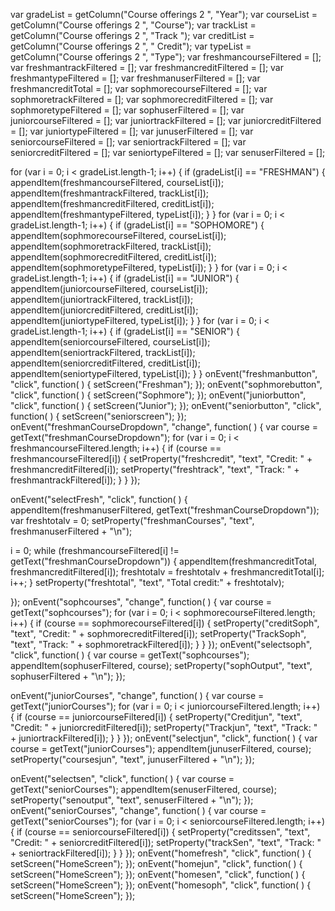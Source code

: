 var gradeList = getColumn("Course offerings 2 ", "Year");
var courseList = getColumn("Course offerings 2 ", "Course");
var trackList = getColumn("Course offerings 2 ", "Track ");
var creditList = getColumn("Course offerings 2 ", " Credit");
var typeList = getColumn("Course offerings 2 ", "Type");
var freshmancourseFiltered = [];
var freshmantrackFiltered = [];
var freshmancreditFiltered = [];
var freshmantypeFiltered = [];
var freshmanuserFiltered = [];
var freshmancreditTotal = [];
var sophmorecourseFiltered = [];
var sophmoretrackFiltered = [];
var sophmorecreditFiltered = [];
var sophmoretypeFiltered = [];
var sophuserFiltered = [];
var juniorcourseFiltered = [];
var juniortrackFiltered = [];
var juniorcreditFiltered = [];
var juniortypeFiltered = [];
var junuserFiltered = [];
var seniorcourseFiltered = [];
var seniortrackFiltered = [];
var seniorcreditFiltered = [];
var seniortypeFiltered = [];
var senuserFiltered = [];

for (var i = 0; i < gradeList.length-1; i++) {
  if (gradeList[i] == "FRESHMAN") {
    appendItem(freshmancourseFiltered, courseList[i]);
    appendItem(freshmantrackFiltered, trackList[i]);
    appendItem(freshmancreditFiltered, creditList[i]);
    appendItem(freshmantypeFiltered, typeList[i]);
  }
}
for (var i = 0; i < gradeList.length-1; i++) {
  if (gradeList[i] == "SOPHOMORE") {
    appendItem(sophmorecourseFiltered, courseList[i]);
    appendItem(sophmoretrackFiltered, trackList[i]);
    appendItem(sophmorecreditFiltered, creditList[i]);
    appendItem(sophmoretypeFiltered, typeList[i]);
  }
}
for (var i = 0; i < gradeList.length-1; i++) {
  if (gradeList[i] == "JUNIOR") {
    appendItem(juniorcourseFiltered, courseList[i]);
    appendItem(juniortrackFiltered, trackList[i]);
    appendItem(juniorcreditFiltered, creditList[i]);
    appendItem(juniortypeFiltered, typeList[i]);
  }
}
for (var i = 0; i < gradeList.length-1; i++) {
  if (gradeList[i] == "SENIOR") {
    appendItem(seniorcourseFiltered, courseList[i]);
    appendItem(seniortrackFiltered, trackList[i]);
    appendItem(seniorcreditFiltered, creditList[i]);
    appendItem(seniortypeFiltered, typeList[i]);
  }
}
onEvent("freshmanbutton", "click", function( ) {
  setScreen("Freshman");
});
onEvent("sophmorebutton", "click", function( ) {
  setScreen("Sophmore");
});
onEvent("juniorbutton", "click", function( ) {
  setScreen("Junior");
});
onEvent("seniorbutton", "click", function( ) {
  setScreen("seniorscreen");
});
onEvent("freshmanCourseDropdown", "change", function( ) {
  var course = getText("freshmanCourseDropdown");
  for (var i = 0; i < freshmancourseFiltered.length; i++) {
    if (course == freshmancourseFiltered[i]) {
      setProperty("freshcredit", "text", "Credit: " + freshmancreditFiltered[i]);
      setProperty("freshtrack", "text", "Track: " + freshmantrackFiltered[i]);
    }
  }
});

onEvent("selectFresh", "click", function( ) {
  appendItem(freshmanuserFiltered, getText("freshmanCourseDropdown"));
  var freshtotalv = 0;
  setProperty("freshmanCourses", "text", freshmanuserFiltered + "\n");
  
  i = 0;
  while (freshmancourseFiltered[i] != getText("freshmanCourseDropdown")) {
    appendItem(freshmancreditTotal, freshmancreditFiltered[i]);
    freshtotalv = freshtotalv + freshmancreditTotal[i];
    i++;
  }
  setProperty("freshtotal", "text", "Total credit:" + freshtotalv);
  
});
onEvent("sophcourses", "change", function( ) {
  var course = getText("sophcourses");
  for (var i = 0; i < sophmorecourseFiltered.length; i++) {
    if (course == sophmorecourseFiltered[i]) {
      setProperty("creditSoph", "text", "Credit: " + sophmorecreditFiltered[i]);
      setProperty("TrackSoph", "text", "Track: " + sophmoretrackFiltered[i]);
    }
  }
});
onEvent("selectsoph", "click", function( ) {
  var course = getText("sophcourses");
  appendItem(sophuserFiltered, course);
  setProperty("sophOutput", "text", sophuserFiltered + "\n");
});

onEvent("juniorCourses", "change", function( ) {
  var course = getText("juniorCourses");
  for (var i = 0; i < juniorcourseFiltered.length; i++) {
    if (course == juniorcourseFiltered[i]) {
      setProperty("Creditjun", "text", "Credit: " + juniorcreditFiltered[i]);
      setProperty("Trackjun", "text", "Track: " + juniortrackFiltered[i]);
    }
  }
});
onEvent("selectjun", "click", function( ) {
  var course = getText("juniorCourses");
  appendItem(junuserFiltered, course);
  setProperty("coursesjun", "text", junuserFiltered + "\n");
});

onEvent("selectsen", "click", function( ) {
  var course = getText("seniorCourses");
  appendItem(senuserFiltered, course);
  setProperty("senoutput", "text", senuserFiltered + "\n");
});
onEvent("seniorCourses", "change", function( ) {
  var course = getText("seniorCourses");
  for (var i = 0; i < seniorcourseFiltered.length; i++) {
    if (course == seniorcourseFiltered[i]) {
      setProperty("creditssen", "text", "Credit: " + seniorcreditFiltered[i]);
      setProperty("trackSen", "text", "Track: " + seniortrackFiltered[i]);
    }
  }
});
onEvent("homefresh", "click", function( ) {
  setScreen("HomeScreen");
});
onEvent("homejun", "click", function( ) {
  setScreen("HomeScreen");
});
onEvent("homesen", "click", function( ) {
  setScreen("HomeScreen");
});
onEvent("homesoph", "click", function( ) {
  setScreen("HomeScreen");
});
